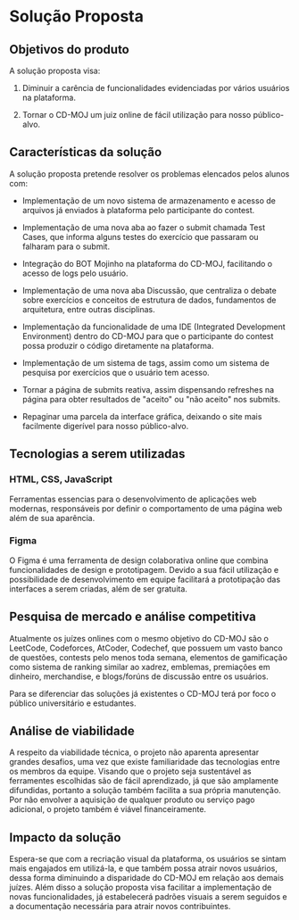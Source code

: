 # Solução Proposta

## Objetivos do produto

A solução proposta visa:

1. Diminuir a carência de funcionalidades evidenciadas por vários usuários na plataforma.

2. Tornar o CD-MOJ um juiz online de fácil utilização para nosso público-alvo.

## Características da solução

A solução proposta pretende resolver os problemas elencados pelos alunos com:

- Implementação de um novo sistema de armazenamento e acesso de arquivos já enviados à plataforma pelo participante do contest.

- Implementação de uma nova aba ao fazer o submit chamada Test Cases, que informa alguns testes do exercício que passaram ou falharam para o submit.

- Integração do BOT Mojinho na plataforma do CD-MOJ, facilitando o acesso de logs pelo usuário.

- Implementação de uma nova aba Discussão, que centraliza o debate sobre exercícios e conceitos de estrutura de dados, fundamentos de arquitetura, entre outras disciplinas.

- Implementação da funcionalidade de uma IDE (Integrated Development Environment) dentro do CD-MOJ para que o participante do contest possa produzir o código diretamente na plataforma.

- Implementação de um sistema de tags, assim como um sistema de pesquisa por exercícios que o usuário tem acesso.

- Tornar a página de submits reativa, assim dispensando refreshes na página para obter resultados de "aceito" ou "não aceito" nos submits.
- Repaginar uma parcela da interface gráfica, deixando o site mais facilmente digerível para nosso público-alvo.

## Tecnologias a serem utilizadas

### HTML, CSS, JavaScript

Ferramentas essencias para o desenvolvimento de aplicações web modernas, responsáveis por definir o comportamento de uma página web além de sua aparência.

### Figma

O Figma é uma ferramenta de design colaborativa online que combina funcionalidades de design e prototipagem. Devido a sua fácil utilização e possibilidade de desenvolvimento em equipe facilitará a prototipação das interfaces a serem criadas, além de ser gratuita.

## Pesquisa de mercado e análise competitiva

Atualmente os juízes onlines com o mesmo objetivo do CD-MOJ são o LeetCode, Codeforces, AtCoder, Codechef, que possuem um vasto banco de questões, contests pelo menos toda semana, elementos de gamificação como sistema de ranking similar ao xadrez, emblemas, premiações em dinheiro, merchandise, e blogs/forúns de discussão entre os usuários.

Para se diferenciar das soluções já existentes o CD-MOJ terá por foco o público universitário e estudantes.

## Análise de viabilidade

A respeito da viabilidade técnica, o projeto não aparenta apresentar grandes desafios, uma vez que existe familiaridade das tecnologias entre os membros da equipe. Visando que o projeto seja sustentável as ferramentes escolhidas são de fácil aprendizado, já que são amplamente difundidas, portanto a solução também facilita a sua própria manutenção. Por não envolver a aquisição de qualquer produto ou serviço pago adicional, o projeto também é viável financeiramente.

## Impacto da solução

Espera-se que com a recriação visual da plataforma, os usuários se sintam mais engajados em utilizá-la, e que também possa atrair novos usuários, dessa forma diminuindo a disparidade do CD-MOJ em relação aos demais juízes. Além disso a solução proposta visa facilitar a implementação de novas funcionalidades, já estabelecerá padrões visuais a serem seguidos e a documentação necessária para atrair novos contribuintes.

